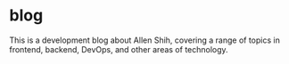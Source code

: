 # blog

This is a development blog about Allen Shih, covering a range of topics in frontend, backend, DevOps, and other areas of technology.
